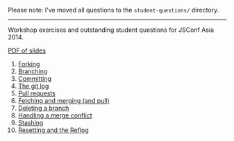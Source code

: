 
Please note: I've moved all questions to the `student-questions/` directory.

***

Workshop exercises and outstanding student questions for JSConf Asia 2014.

[PDF of slides](slides/jsconf_asia_2014_git_github_workshop.pdf)

1. [Forking](fork.md)
1. [Branching](branch.md)
1. [Committing](commit.md)
1. [The git log](log.md)
1. [Pull requests](pull_request.md)
1. [Fetching and merging (and pull)](fetch_and_merge.md)
1. [Deleting a branch](delete_branch.md)
1. [Handling a merge conflict](merge_conflict.md)
1. [Stashing](stash.md)
1. [Resetting and the Reflog](reset_and_reflog.md)

